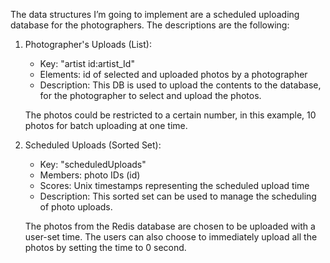 The data structures I’m going to implement are a scheduled uploading database for the photographers. The descriptions are the following: 
1. Photographer's Uploads (List):
	- Key: "artist id:artist_Id"
	- Elements: id of selected and uploaded photos by a photographer
	- Description: This DB is used to upload the contents to the database, for the photographer to select and upload the photos.

	The photos could be restricted to a certain number, in this example, 10 photos for batch uploading at one time.


2. Scheduled Uploads (Sorted Set):
	- Key: "scheduledUploads"
	- Members: photo IDs (id)
	- Scores: Unix timestamps representing the scheduled upload time
	- Description: This sorted set can be used to manage the scheduling of photo uploads.

	The photos from the Redis database are chosen to be uploaded with a user-set time. The users can also choose to immediately upload all the photos by setting the time to 0 second. 
